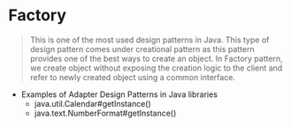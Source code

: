 # Factory

> This is one of the most used design patterns in Java. This type of design pattern comes under creational pattern as this pattern provides one of the best ways to create an object. In Factory pattern, we create object without exposing the creation logic to the client and refer to newly created object using a common interface.

- Examples of Adapter Design Patterns in Java libraries
	- java.util.Calendar#getInstance()
	- java.text.NumberFormat#getInstance()